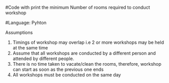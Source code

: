 #Code with print the minimum Number of rooms required to conduct workshop

#Language: Pyhton

Assumptions
1. Timings of workshop may overlap i.e 2 or more workshops may be held at the same time
2. Assume that all workshops are conducted by a different person and attended by different people.
3. There is no time taken to vacate/clean the rooms, therefore, workshop can start as soon as the previous one ends
4. All workshops must be conducted on the same day
